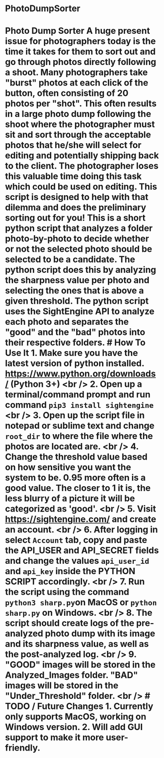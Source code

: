 # PhotoDumpSorter
# Photo Dump Sorter  A huge present issue for photographers today is the time it takes for them to sort out and go through photos directly following a shoot. Many photographers take "burst" photos at each click of the button, often consisting of 20 photos per "shot". This often results in a large photo dump following the shoot where the photographer must sit and sort through the acceptable photos that he/she will select for editing and potentially shipping back to the client. The photographer loses this valuable time doing this task which could be used on editing.  This script is designed to help with that dilemma and does the preliminary sorting out for you! This is a short python script that analyzes a folder photo-by-photo to decide whether or not the selected photo should be selected to be a candidate. The python script does this by analyzing the sharpness value per photo and selecting the ones that is above a given threshold. The python script uses the SightEngine API to analyze each photo and separates the "good" and the "bad" photos into their respective folders.  # How To Use It 1. Make sure you have the latest version of python installed. https://www.python.org/downloads/ (Python 3+) &lt;br /> 2. Open up a terminal/command prompt and run command `pip3 install sightengine` &lt;br /> 3. Open up the script file in notepad or sublime text and change `root_dir` to where the file where the photos are located are. &lt;br /> 4. Change the threshold value based on how sensitive you want the system to be. 0.95 more often is a good value. The closer to 1 it is, the less blurry of a picture it will be categorized as 'good'. &lt;br /> 5. Visit https://sightengine.com/ and create an account. &lt;br /> 6. After logging in select `Account` tab, copy and paste the API_USER and API_SECRET fields and change the values `api_user_id` and `api_key` inside the PYTHON SCRIPT accordingly. &lt;br /> 7. Run the script using the command `python3 sharp.py`on MacOS or `python sharp.py` on Windows. &lt;br /> 8. The script should create logs of the pre-analyzed photo dump with its image and its sharpness value, as well as the post-analyzed log. &lt;br /> 9. "GOOD" images will be stored in the Analyzed_Images folder. "BAD" images will be stored in the "Under_Threshold" folder. &lt;br />  # TODO / Future Changes 1. Currently only supports MacOS, working on Windows version. 2. Will add GUI support to make it more user-friendly.
